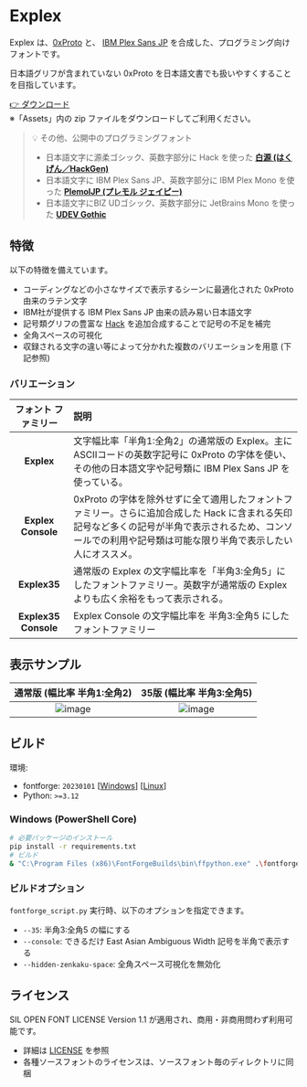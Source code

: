 # Explex

Explex は、[0xProto](https://github.com/0xType/0xProto) と、 [IBM Plex Sans JP](https://github.com/IBM/plex) を合成した、プログラミング向けフォントです。

日本語グリフが含まれていない 0xProto を日本語文書でも扱いやすくすることを目指しています。

[👉 ダウンロード](https://github.com/yuru7/Explex/releases/latest)  
※「Assets」内の zip ファイルをダウンロードしてご利用ください。

> 💡 その他、公開中のプログラミングフォント
> - 日本語文字に源柔ゴシック、英数字部分に Hack を使った [**白源 (はくげん／HackGen)**](https://github.com/yuru7/HackGen)
> - 日本語文字に IBM Plex Sans JP、英数字部分に IBM Plex Mono を使った [**PlemolJP (プレモル ジェイピー)**](https://github.com/yuru7/PlemolJP)
> - 日本語文字にBIZ UDゴシック、英数字部分に JetBrains Mono を使った [**UDEV Gothic**](https://github.com/yuru7/udev-gothic)

## 特徴

以下の特徴を備えています。

- コーディングなどの小さなサイズで表示するシーンに最適化された 0xProto 由来のラテン文字
- IBM社が提供する IBM Plex Sans JP 由来の読み易い日本語文字
- 記号類グリフの豊富な [Hack](https://github.com/source-foundry/Hack) を追加合成することで記号の不足を補完
- 全角スペースの可視化
- 収録される文字の違い等によって分かれた複数のバリエーションを用意 (下記参照)

### バリエーション

| **フォント ファミリー** | **説明** |
| :------------:          | :---     |
| **Explex** | 文字幅比率「半角1:全角2」の通常版の Explex。主にASCIIコードの英数字記号に 0xProto の字体を使い、その他の日本語文字や記号類に IBM Plex Sans JP を使っている。 |
| **Explex Console** | 0xProto の字体を除外せずに全て適用したフォントファミリー。さらに追加合成した Hack に含まれる矢印記号など多くの記号が半角で表示されるため、コンソールでの利用や記号類は可能な限り半角で表示したい人にオススメ。 |
| **Explex35** | 通常版の Explex の文字幅比率を「半角3:全角5」にしたフォントファミリー。英数字が通常版の Explex よりも広く余裕をもって表示される。 |
| **Explex35 Console** | Explex Console の文字幅比率を 半角3:全角5 にしたフォントファミリー |

## 表示サンプル

| 通常版 (幅比率 半角1:全角2) | 35版 (幅比率 半角3:全角5) |
| :---: | :---: |
| ![image](https://github.com/user-attachments/assets/54caeaf4-92ba-4a56-ada2-c2210db09b22) | ![image](https://github.com/user-attachments/assets/c818cee7-5d03-4e8f-b449-d6978ab64a18) |

## ビルド

環境:

- fontforge: `20230101` \[[Windows](https://fontforge.org/en-US/downloads/windows/)\] \[[Linux](https://fontforge.org/en-US/downloads/gnulinux/)\]
- Python: `>=3.12`

### Windows (PowerShell Core)

```sh
# 必要パッケージのインストール
pip install -r requirements.txt
# ビルド
& "C:\Program Files (x86)\FontForgeBuilds\bin\ffpython.exe" .\fontforge_script.py && python3 .\fonttools_script.py
```

### ビルドオプション

`fontforge_script.py` 実行時、以下のオプションを指定できます。

- `--35`: 半角3:全角5 の幅にする
- `--console`: できるだけ East Asian Ambiguous Width 記号を半角で表示する
- `--hidden-zenkaku-space`: 全角スペース可視化を無効化

## ライセンス

SIL OPEN FONT LICENSE Version 1.1 が適用され、商用・非商用問わず利用可能です。

- 詳細は [LICENSE](https://raw.githubusercontent.com/yuru7/Explex/main/LICENSE) を参照
- 各種ソースフォントのライセンスは、ソースフォント毎のディレクトリに同梱
